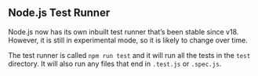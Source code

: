 ## Node.js Test Runner

Node.js now has its own inbuilt test runner that’s been stable since v18. However, it is still in experimental mode, so it is likely to change over time.

The test runner is called `npm run test` and it will run all the tests in the `test` directory. It will also run any files that end in `.test.js` or `.spec.js`.
